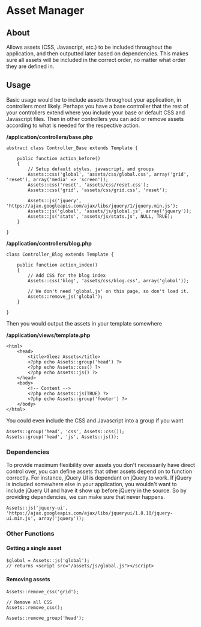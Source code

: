 # Asset Manager

## About

Allows assets (CSS, Javascript, etc.) to be included throughout the application, and then outputted later based on dependencies.
This makes sure all assets will be included in the correct order, no matter what order they are defined in.

## Usage

Basic usage would be to include assets throughout your application, in controllers most likely. Perhaps you have a base controller that the
rest of your controllers extend where you include your base or default CSS and Javascript files. Then in other controllers you can add or remove
assets according to what is needed for the respective action.

**/application/controllers/base.php**

	abstract class Controller_Base extends Template {

		public function action_before()
		{
			// Setup default styles, javascript, and groups
			Assets::css('global', 'assets/css/global.css', array('grid', 'reset'), array('media' => 'screen'));
			Assets::css('reset', 'assets/css/reset.css');
			Assets::css('grid', 'assets/css/grid.css', 'reset');

			Assets::js('jquery', 'https://ajax.googleapis.com/ajax/libs/jquery/1/jquery.min.js');
			Assets::js('global', 'assets/js/global.js', array('jquery'));
			Assets::js('stats', 'assets/js/stats.js', NULL, TRUE);
		}

	}

**/application/controllers/blog.php**

	class Controller_Blog extends Template {

		public function action_index()
		{
			// Add CSS for the blog index
			Assets::css('blog', 'assets/css/blog.css', array('global'));

			// We don't need 'global.js' on this page, so don't load it.
			Assets::remove_js('global');
		}

	}

Then you would output the assets in your template somewhere

**/application/views/template.php**

	<html>
		<head>
			<title>Gleez Assets</title>
			<?php echo Assets::group('head') ?>
			<?php echo Assets::css() ?>
			<?php echo Assets::js() ?>
		</head>
		<body>
			<!-- Content -->
			<?php echo Assets::js(TRUE) ?>
			<?php echo Assets::group('footer') ?>
		</body>
	</html>

You could even include the CSS and Javascript into a group if you want

	Assets::group('head', 'css', Assets::css());
	Assets::group('head', 'js', Assets::js());

### Dependencies

To provide maximum flexibility over assets you don't necessarily have direct control over, you can define assets that other assets
depend on to function correctly.
For instance, jQuery UI is dependant on jQuery to work. If jQuery is included somewhere else in your application, you wouldn't want to include
jQuery UI and have it show up before jQuery in the source. So by providing dependencies, we can make sure that never happens.

	Assets::js('jquery-ui', 'https://ajax.googleapis.com/ajax/libs/jqueryui/1.8.10/jquery-ui.min.js', array('jquery'));

### Other Functions

#### Getting a single asset

	$global = Assets::js('global');
	// returns <script src="/assets/js/global.js"></script>

#### Removing assets

	Assets::remove_css('grid');

	// Remove all CSS
	Assets::remove_css();

	Assets::remove_group('head');